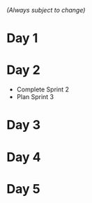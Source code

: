 _(Always subject to change)_

# Day 1

# Day 2
- Complete Sprint 2
- Plan Sprint 3

# Day 3

# Day 4

# Day 5
